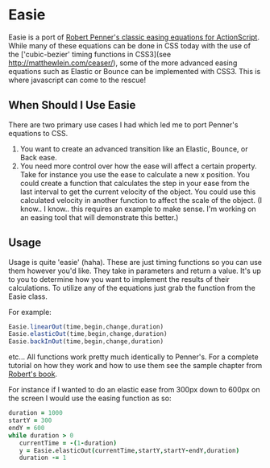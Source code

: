 # Easie

Easie is a port of [Robert Penner's classic easing equations for ActionScript](http://robertpenner.com/easing/). While many of these equations can be done in CSS today with the use of the ['cubic-bezier' timing functions in CSS3](see http://matthewlein.com/ceaser/), some of the more advanced easing equations such as Elastic or Bounce can be implemented with CSS3. This is where javascript can come to the rescue!

## When Should I Use Easie

There are two primary use cases I had which led me to port Penner's equations to CSS.

1. You want to create an advanced transition like an Elastic, Bounce, or Back ease.
2. You need more control over how the ease will affect a certain property. Take for instance you use the ease to calculate a new x position. You could create a function that calculates the step in your ease from the last interval to get the current velocity of the object. You could use this calculated velocity in another function to affect the scale of the object. (I know.. I know.. this requires an example to make sense. I'm working on an easing tool that will demonstrate this better.)

## Usage

Usage is quite 'easie' (haha). These are just timing functions so you can use them however you'd like. They take in parameters and return a value. It's up to you to determine how you want to implement the results of their calculations. To utilize any of the equations just grab the function from the Easie class.

For example:

```javascript
Easie.linearOut(time,begin,change,duration)
Easie.elasticOut(time,begin,change,duration)
Easie.backInOut(time,begin,change,duration)
```

etc... All functions work pretty much identically to Penner's. For a complete tutorial on how they work and how to use them see the sample chapter from [Robert's book](http://robertpenner.com/easing/penner_chapter7_tweening.pdf "The Chapter From Robert Penner's Book on Easing Equations").

For instance if I wanted to do an elastic ease from 300px down to 600px on the screen I would use the easing function as so:

```coffeescript
duration = 1000
startY = 300
endY = 600
while duration > 0
   currentTime = -(1-duration)
   y = Easie.elasticOut(currentTime,startY,startY-endY,duration)
   duration -= 1
```